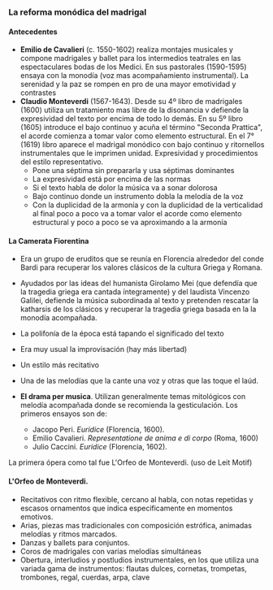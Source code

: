 ### La reforma monódica del madrigal

#### Antecedentes
- **Emilio de Cavalieri** (c. 1550-1602) realiza montajes musicales y compone madrigales y ballet para los intermedios teatrales en las espectaculares bodas de los Medici. En sus pastorales (1590-1595) ensaya con la monodía (voz mas acompañamiento instrumental).  La serenidad y la paz se rompen en pro de una mayor emotividad y contrastes
- **Claudio Monteverdi** (1567-1643). Desde su 4º libro de madrigales (1600) utiliza un tratamiento mas libre de la disonancia v defiende la expresividad del texto por encima de todo lo demás. En su 5º libro (1605) introduce el bajo continuo y acuña el término "Seconda Prattica", el acorde comienza a tomar valor como elemento estructural. En el 7° (1619) libro aparece el madrigal monódico con bajo continuo y ritornellos instrumentales que le imprimen unidad. Expresividad y procedimientos del estilo representativo.
  - Pone una séptima sin prepararla y usa séptimas dominantes
  - La expresividad está por encima de las normas
  - Si el texto habla de dolor la música va a sonar dolorosa
  - Bajo continuo donde un instrumento dobla la melodía de la voz
  - Con la duplicidad de la armonía y con la duplicidad de la verticalidad al final poco a poco va a tomar valor el acorde como elemento estructural y poco a poco se va aproximando a la armonía

#### La Camerata Fiorentina
- Era un grupo de eruditos que se reunía en Florencia alrededor del conde Bardi para recuperar los valores clásicos de la cultura Griega y Romana. 
- Ayudados por las ideas del humanista Girolamo Mei (que defendía que la tragedia griega era cantada íntegramente) y del laudista Vincenzo Galilei, defiende la música subordinada al texto y pretenden rescatar la katharsis de los clásicos y recuperar la tragedia griega basada en la la monodía acompañada.
- La polifonía de la época está tapando el significado del texto
-  Era  muy usual la improvisación (hay más libertad)
- Un estilo más recitativo 
- Una de las melodías que la cante una voz y otras que las toque el laúd. 
  
- **El drama per musica**. Utilizan generalmente temas mitológicos con melodía acompañada donde se recomienda la gesticulación. Los primeros ensayos son de:
    - Jacopo Peri. *Euridice* (Florencia, 1600).
    - Emilio Cavalieri. *Representatione de anima e di corpo* (Roma, 1600)
    - Julio Caccini. *Euridice* (Florencia, 1602).

La primera ópera como tal fue L'Orfeo de Monteverdi. (uso de Leit Motif)
#### L'Orfeo de Monteverdi.
- Recitativos con ritmo flexible, cercano al habla, con notas repetidas y escasos ornamentos que indica especificamente en momentos emotivos.
- Arias, piezas mas tradicionales con composición estrófica, animadas melodías y ritmos marcados.
- Danzas y ballets para conjuntos.
- Coros de madrigales con varias melodías simultáneas
- Obertura, interludios y postludios instrumentales, en los que utiliza una variada gama de instrumentos: flautas dulces, cornetas, trompetas, trombones, regal, cuerdas, arpa, clave
